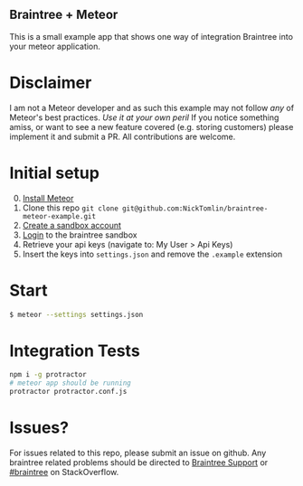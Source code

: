 Braintree + Meteor
---

This is a small example app that shows one way of integration Braintree into your meteor application.

# Disclaimer

I am not a Meteor developer and as such this example may not follow _any_ of Meteor's best practices.  *Use it at your own peril*
If you notice something amiss, or want to see a new feature covered (e.g. storing customers) please implement it and submit a PR. All contributions are welcome.

# Initial setup

0. [Install Meteor](https://www.meteor.com/install)
1. Clone this repo `git clone git@github.com:NickTomlin/braintree-meteor-example.git`
2. [Create a sandbox account](https://www.braintreepayments.com/get-started)
3. [Login](https://sandbox.braintreegateway.com/login) to the braintree sandbox
4. Retrieve your api keys (navigate to: My User > Api Keys)
5. Insert the keys into `settings.json` and remove the `.example` extension

# Start

```bash
$ meteor --settings settings.json
```

# Integration Tests

```bash
npm i -g protractor
# meteor app should be running
protractor protractor.conf.js
```

# Issues?

For issues related to this repo, please submit an issue on github.
Any braintree related problems should be directed to [Braintree Support](https://support.braintreepayments.com/) or [#braintree](http://stackoverflow.com/questions/tagged/braintree) on StackOverflow.
